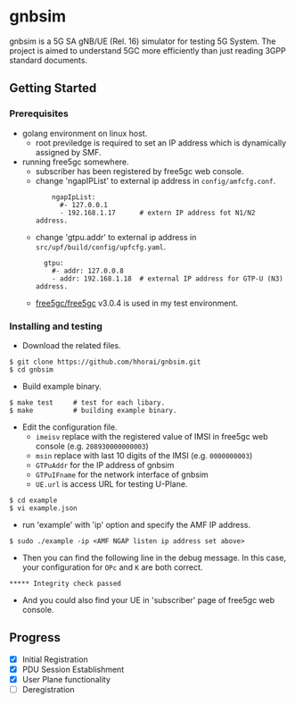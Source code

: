 # gnbsim
gnbsim is a 5G SA gNB/UE (Rel. 16) simulator for testing 5G System. The project is aimed to understand 5GC more efficiently than just reading 3GPP standard documents.

## Getting Started
<!--
These instructions will get you a copy of the project up and running on your local machine for development and testing purposes. See deployment for notes on how to deploy the project on a live system.
-->

### Prerequisites

* golang environment on linux host.
  - root previledge is required to set an IP address which is dynamically assigned by SMF.
* running free5gc somewhere.
  - subscriber has been registered by free5gc web console.
  - change 'ngapIPList' to external ip address in `config/amfcfg.conf`. 
    ```
        ngapIpList:
          #- 127.0.0.1
          - 192.168.1.17      # extern IP address fot N1/N2 address.
    ```
  - change 'gtpu.addr' to external ip address in `src/upf/build/config/upfcfg.yaml`. 
    ```
      gtpu:
        #- addr: 127.0.0.8
        - addr: 192.168.1.18  # external IP address for GTP-U (N3) address.
    ```
  - [free5gc/free5gc](https://github.com/free5gc/free5gc) v3.0.4 is used in my test environment.

### Installing and testing

* Download the related files.

```
$ git clone https://github.com/hhorai/gnbsim.git
$ cd gnbsim
```

* Build example binary.

```
$ make test		# test for each libary.
$ make			# building example binary.
```

* Edit the configuration file.
  - `imeisv` replace with the registered value of IMSI in free5gc web console (e.g. `208930000000003`)
  - `msin` replace with last 10 digits of the IMSI (e.g. `0000000003`)
  - `GTPuAddr` for the IP address of gnbsim
  - `GTPuIFname` for the network interface of gnbsim
  - `UE.url` is access URL for testing U-Plane.

```
$ cd example
$ vi example.json
```

* run 'example' with 'ip' option and specify the AMF IP address.

```
$ sudo ./example -ip <AMF NGAP listen ip address set above>
```

* Then you can find the following line in the debug message. In this case, your configuration for `OPc` and `K` are both correct.
```
***** Integrity check passed
```

* And you could also find your UE in 'subscriber' page of free5gc web console.

## Progress
* [x] Initial Registration
* [x] PDU Session Establishment
* [x] User Plane functionality
* [ ] Deregistration

<!--
## Running the tests

Explain how to run the automated tests for this system

### Break down into end to end tests

Explain what these tests test and why

```
Give an example
```

### And coding style tests

Explain what these tests test and why

```
Give an example
```

## Deployment

Add additional notes about how to deploy this on a live system

## Built With

* [Dropwizard](http://www.dropwizard.io/1.0.2/docs/) - The web framework used
* [Maven](https://maven.apache.org/) - Dependency Management
* [ROME](https://rometools.github.io/rome/) - Used to generate RSS Feeds

## Contributing

Please read [CONTRIBUTING.md](https://gist.github.com/PurpleBooth/b24679402957c63ec426) for details on our code of conduct, and the process for submitting pull requests to us.

## Versioning

We use [SemVer](http://semver.org/) for versioning. For the versions available, see the [tags on this repository](https://github.com/your/project/tags). 

## Authors

* **Billie Thompson** - *Initial work* - [PurpleBooth](https://github.com/PurpleBooth)

See also the list of [contributors](https://github.com/your/project/contributors) who participated in this project.

## License

This project is licensed under the MIT License - see the [LICENSE.md](LICENSE.md) file for details



## Acknowledgments

* [README-Template.md](https://gist.github.com/PurpleBooth/109311bb0361f32d87a2)

-->
